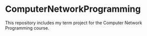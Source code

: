 # ComputerNetworkProgramming
This repository includes my term project for the Computer Network Programming course.

